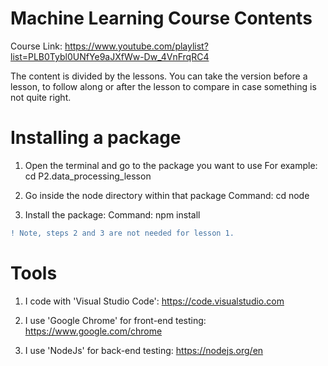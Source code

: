 # Machine Learning Course Contents
Course Link: https://www.youtube.com/playlist?list=PLB0Tybl0UNfYe9aJXfWw-Dw_4VnFrqRC4

The content is divided by the lessons. You can take the version before a lesson, to follow along or after the lesson to compare in case something is not quite right.


# Installing a package

1. Open the terminal and go to the package you want to use
For example: cd P2.data_processing_lesson

2. Go inside the node directory within that package
Command: cd node

3. Install the package:
Command: npm install

```diff
! Note, steps 2 and 3 are not needed for lesson 1.
```

# Tools

1. I code with 'Visual Studio Code':
https://code.visualstudio.com

2. I use 'Google Chrome' for front-end testing:
https://www.google.com/chrome

3. I use 'NodeJs' for back-end testing:
https://nodejs.org/en
